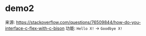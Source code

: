
# demo2

来源: https://stackoverflow.com/questions/76509844/how-do-you-interface-c-flex-with-c-bison
功能: `Hello X!` -> `Goodbye X!`